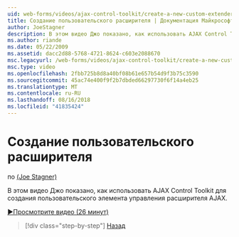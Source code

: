 ```yaml
---
uid: web-forms/videos/ajax-control-toolkit/create-a-new-custom-extender
title: Создание пользовательского расширителя | Документация Майкрософт
author: JoeStagner
description: В этом видео Джо показано, как использовать AJAX Control Toolkit для создания пользовательского элемента управления расширителя AJAX.
ms.author: riande
ms.date: 05/22/2009
ms.assetid: dacc2d88-5768-4721-8624-c603e2088670
msc.legacyurl: /web-forms/videos/ajax-control-toolkit/create-a-new-custom-extender
msc.type: video
ms.openlocfilehash: 2fbb725b8d8a40bf08b61e657b54d9f3b75c3590
ms.sourcegitcommit: 45ac74e400f9f2b7dbded66297730f6f14a4eb25
ms.translationtype: MT
ms.contentlocale: ru-RU
ms.lasthandoff: 08/16/2018
ms.locfileid: "41835424"
---
```

<a name="create-a-new-custom-extender"></a>Создание пользовательского расширителя
====================
по [(Joe Stagner)](https://github.com/JoeStagner)

В этом видео Джо показано, как использовать AJAX Control Toolkit для создания пользовательского элемента управления расширителя AJAX.

[&#9654;Просмотрите видео (26 минут)](https://channel9.msdn.com/Blogs/ASP-NET-Site-Videos/create-a-new-custom-extender)

> [!div class="step-by-step"]
> [Назад](editor-control-custom.md)
